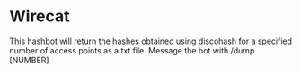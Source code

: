 # Wirecat
 This hashbot will return the hashes obtained using discohash for a specified number of access points as a txt file.  Message the bot with /dump [NUMBER]
